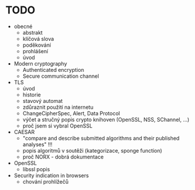 # TODO

* obecné
    * abstrakt
    * klíčová slova
    * poděkování
    * prohlášení
    * úvod
* Modern cryptography
    * Authenticated encryption
    * Secure communication channel
* TLS
    * úvod
    * historie
    * stavový automat
    * zdůraznit použití na internetu
    * ChangeCipherSpec, Alert, Data Protocol
    * výčet a stručný popis crypto knihoven (OpenSSL, NSS, SChannel, ...)
    * proč jsem si vybral OpenSSL
* CAESAR
    * "compare and describe submitted algorithms and their published analyses" !!!
    * popis algoritmů v soutěži (kategorizace, sponge function)
    * proč NORX - dobrá dokumentace
* OpenSSL
    * libssl popis
* Security indication in browsers
    * chování prohlížečů
